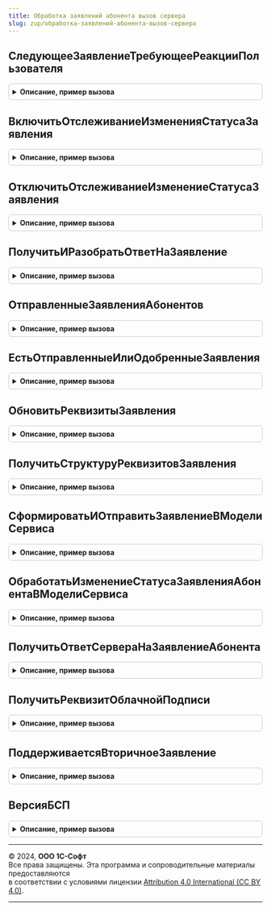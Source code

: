 ```yaml
---
title: Обработка заявлений абонента вызов сервера
slug: zup/обработка-заявлений-абонента-вызов-сервера
---
```



## СледующееЗаявлениеТребующееРеакцииПользователя
<details style="margin: 1em 0; padding: 0.5em; border: 1px solid #ccc; border-radius: 6px;">

<summary style="font-weight: bold; cursor: pointer;">Описание, пример вызова</summary>

```bsl

Функция СледующееЗаявлениеТребующееРеакцииПользователя() Экспорт
```

Пример вызова
```bsl
Результат = ОбработкаЗаявленийАбонентаВызовСервера.СледующееЗаявлениеТребующееРеакцииПользователя() 
```
</details>

## ВключитьОтслеживаниеИзмененияСтатусаЗаявления
<details style="margin: 1em 0; padding: 0.5em; border: 1px solid #ccc; border-radius: 6px;">

<summary style="font-weight: bold; cursor: pointer;">Описание, пример вызова</summary>

```bsl

Процедура ВключитьОтслеживаниеИзмененияСтатусаЗаявления(ДокументЗаявление) Экспорт
```

Пример вызова
```bsl
ОбработкаЗаявленийАбонентаВызовСервера.ВключитьОтслеживаниеИзмененияСтатусаЗаявления(ДокументЗаявление) 
```
</details>

## ОтключитьОтслеживаниеИзменениеСтатусаЗаявления
<details style="margin: 1em 0; padding: 0.5em; border: 1px solid #ccc; border-radius: 6px;">

<summary style="font-weight: bold; cursor: pointer;">Описание, пример вызова</summary>

```bsl

Процедура ОтключитьОтслеживаниеИзменениеСтатусаЗаявления(ДокументЗаявление) Экспорт
```

Пример вызова
```bsl
ОбработкаЗаявленийАбонентаВызовСервера.ОтключитьОтслеживаниеИзменениеСтатусаЗаявления(ДокументЗаявление) 
```
</details>

## ПолучитьИРазобратьОтветНаЗаявление
<details style="margin: 1em 0; padding: 0.5em; border: 1px solid #ccc; border-radius: 6px;">

<summary style="font-weight: bold; cursor: pointer;">Описание, пример вызова</summary>

```bsl

Функция ПолучитьИРазобратьОтветНаЗаявление( Экспорт
```

Пример вызова
```bsl
Результат = ОбработкаЗаявленийАбонентаВызовСервера.ПолучитьИРазобратьОтветНаЗаявление();
```
</details>

## ОтправленныеЗаявленияАбонентов
<details style="margin: 1em 0; padding: 0.5em; border: 1px solid #ccc; border-radius: 6px;">

<summary style="font-weight: bold; cursor: pointer;">Описание, пример вызова</summary>

```bsl

Функция ОтправленныеЗаявленияАбонентов( Экспорт
```

Пример вызова
```bsl
Результат = ОбработкаЗаявленийАбонентаВызовСервера.ОтправленныеЗаявленияАбонентов();
```
</details>

## ЕстьОтправленныеИлиОдобренныеЗаявления
<details style="margin: 1em 0; padding: 0.5em; border: 1px solid #ccc; border-radius: 6px;">

<summary style="font-weight: bold; cursor: pointer;">Описание, пример вызова</summary>

```bsl

// Проверяет наличие отправленных или одобренных заявления по 1С-Отчетности
// Внимание! Не менять без согласования с БП3. Вызывается из БП3.
//
// Возвращаемое значение:
//  Булево - есть ли отправленные или одобренные заявлений
//
Функция ЕстьОтправленныеИлиОдобренныеЗаявления() Экспорт
```

Пример вызова
```bsl
Результат = ОбработкаЗаявленийАбонентаВызовСервера.ЕстьОтправленныеИлиОдобренныеЗаявления() 
```
</details>

## ОбновитьРеквизитыЗаявления
<details style="margin: 1em 0; padding: 0.5em; border: 1px solid #ccc; border-radius: 6px;">

<summary style="font-weight: bold; cursor: pointer;">Описание, пример вызова</summary>

```bsl

Функция ОбновитьРеквизитыЗаявления(Документ, РеквизитыДокумента) Экспорт
```

Пример вызова
```bsl
Результат = ОбработкаЗаявленийАбонентаВызовСервера.ОбновитьРеквизитыЗаявления(Документ, РеквизитыДокумента) 
```
</details>

## ПолучитьСтруктуруРеквизитовЗаявления
<details style="margin: 1em 0; padding: 0.5em; border: 1px solid #ccc; border-radius: 6px;">

<summary style="font-weight: bold; cursor: pointer;">Описание, пример вызова</summary>

```bsl

Функция ПолучитьСтруктуруРеквизитовЗаявления(Документ) Экспорт
```

Пример вызова
```bsl
Результат = ОбработкаЗаявленийАбонентаВызовСервера.ПолучитьСтруктуруРеквизитовЗаявления(Документ) 
```
</details>

## СформироватьИОтправитьЗаявлениеВМоделиСервиса
<details style="margin: 1em 0; padding: 0.5em; border: 1px solid #ccc; border-radius: 6px;">

<summary style="font-weight: bold; cursor: pointer;">Описание, пример вызова</summary>

```bsl

Функция СформироватьИОтправитьЗаявлениеВМоделиСервиса(ДокументЗаявление, Алгоритм) Экспорт
```

Пример вызова
```bsl
Результат = ОбработкаЗаявленийАбонентаВызовСервера.СформироватьИОтправитьЗаявлениеВМоделиСервиса(ДокументЗаявление, Алгоритм) 
```
</details>

## ОбработатьИзменениеСтатусаЗаявленияАбонентаВМоделиСервиса
<details style="margin: 1em 0; padding: 0.5em; border: 1px solid #ccc; border-radius: 6px;">

<summary style="font-weight: bold; cursor: pointer;">Описание, пример вызова</summary>

```bsl

Функция ОбработатьИзменениеСтатусаЗаявленияАбонентаВМоделиСервиса(ДокументЗаявление) Экспорт
```

Пример вызова
```bsl
Результат = ОбработкаЗаявленийАбонентаВызовСервера.ОбработатьИзменениеСтатусаЗаявленияАбонентаВМоделиСервиса(ДокументЗаявление) 
```
</details>

## ПолучитьОтветСервераНаЗаявлениеАбонента
<details style="margin: 1em 0; padding: 0.5em; border: 1px solid #ccc; border-radius: 6px;">

<summary style="font-weight: bold; cursor: pointer;">Описание, пример вызова</summary>

```bsl

Функция ПолучитьОтветСервераНаЗаявлениеАбонента(ДокументЗаявление) Экспорт
```

Пример вызова
```bsl
Результат = ОбработкаЗаявленийАбонентаВызовСервера.ПолучитьОтветСервераНаЗаявлениеАбонента(ДокументЗаявление) 
```
</details>

## ПолучитьРеквизитОблачнойПодписи
<details style="margin: 1em 0; padding: 0.5em; border: 1px solid #ccc; border-radius: 6px;">

<summary style="font-weight: bold; cursor: pointer;">Описание, пример вызова</summary>

```bsl

Функция ПолучитьРеквизитОблачнойПодписи(ДокументЗаявление, ВидПараметра) Экспорт
```

Пример вызова
```bsl
Результат = ОбработкаЗаявленийАбонентаВызовСервера.ПолучитьРеквизитОблачнойПодписи(ДокументЗаявление, ВидПараметра) 
```
</details>

## ПоддерживаетсяВторичноеЗаявление
<details style="margin: 1em 0; padding: 0.5em; border: 1px solid #ccc; border-radius: 6px;">

<summary style="font-weight: bold; cursor: pointer;">Описание, пример вызова</summary>

```bsl

Функция ПоддерживаетсяВторичноеЗаявление(УчетнаяЗапись) Экспорт
```

Пример вызова
```bsl
Результат = ОбработкаЗаявленийАбонентаВызовСервера.ПоддерживаетсяВторичноеЗаявление(УчетнаяЗапись) 
```
</details>

## ВерсияБСП
<details style="margin: 1em 0; padding: 0.5em; border: 1px solid #ccc; border-radius: 6px;">

<summary style="font-weight: bold; cursor: pointer;">Описание, пример вызова</summary>

```bsl

Функция ВерсияБСП() Экспорт
```

Пример вызова
```bsl
Результат = ОбработкаЗаявленийАбонентаВызовСервера.ВерсияБСП() 
```
</details>

---

© 2024, **ООО 1С-Софт**  
Все права защищены. Эта программа и сопроводительные материалы предоставляются  
в соответствии с условиями лицензии [Attribution 4.0 International (CC BY 4.0)](https://creativecommons.org/licenses/by/4.0/legalcode).

---

